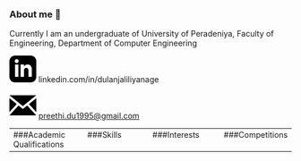 ### About me 👋

Currently I am an undergraduate of University of Peradeniya, Faculty of Engineering, Department of Computer Engineering

![linkedin](iconmonstr-linkedin-3.svg) linkedin.com/in/dulanjaliliyanage

![email](iconmonstr-email-1.svg) preethi.du1995@gmail.com

<table>
<tr>
  <td valign="top" width="33%">
    ###Academic Qualifications
  </td>
  <td valign="top" width="34%">
  ###Skills
  </td>
  <td valign="top" width="34%">
  ###Interests
  </td>
  <td valign="top" width="34%">
  ###Competitions
  </td>
</tr>
</table>


